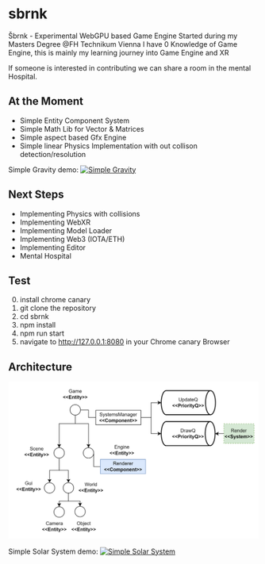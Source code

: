 # sbrnk
Šbrnk - Experimental WebGPU based Game Engine 
Started during my Masters Degree @FH Technikum Vienna
I have 0 Knowledge of Game Engine, this is mainly my learning journey into Game Engine and XR

If someone is interested in contributing we can share a room in the mental Hospital.

## At the Moment
- Simple Entity Component System
- Simple Math Lib for Vector & Matrices
- Simple aspect based Gfx Engine
- Simple linear Physics Implementation with out collison detection/resolution

Simple Gravity demo:
[![Simple Gravity](https://img.youtube.com/vi/oxBx6I5w5JU/0.jpg)](https://youtu.be/oxBx6I5w5JU)

## Next Steps
- Implementing Physics with collisions
- Implementing WebXR 
- Implementing Model Loader
- Implementing Web3 (IOTA/ETH) 
- Implementing Editor 
- Mental Hospital

## Test
0. install chrome canary
1. git clone the repository
2. cd sbrnk 
3. npm install
4. npm run start
5. navigate to http://127.0.0.1:8080 in your Chrome canary Browser

## Architecture 
![simple Architecture](https://raw.githubusercontent.com/Razorbob/sbrnk/main/arch1.png)

Simple Solar System demo:
[![Simple Solar System](https://img.youtube.com/vi/KVX_eg8-lMs/0.jpg)](https://youtu.be/KVX_eg8-lMs)

